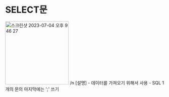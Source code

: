 # SELECT문

<img width="201" alt="스크린샷 2023-07-04 오후 9 46 27" src="https://github.com/hozyhozy/-SQL-/assets/123252821/10752538-cb07-4533-8c03-040d5b3644d5">
/n
[설명]
- 데이터를 가져오기 위해서 사용
- SQL 1개의 문의 마지막에는 ';' 쓰기
 
